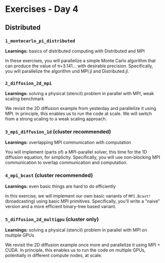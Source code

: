 # Exercises - Day 4

## Distributed

### `1_montecarlo_pi_distributed`

**Learnings:** basics of distributed computing with Distributed and MPI

In these exercises, you will parallelize a simple Monte Carlo algorithm that can produce the value of π=3.141... with desirable precision. Specifically, you will parallelize the algorithm und MPI.jl and Distributed.jl.

### `2_diffusion_2d_mpi`

**Learnings:** solving a physical (stencil) problem in parallel with MPI, weak scaling benchmark

We revisit the 2D diffusion example from yesterday and parallelize it using MPI. In principle, this enables us to run the code at scale. We will switch from a strong scaling to a weak scaling approach.

### `3_mpi_diffusion_1d` (cluster recommended)

**Learnings:** overlapping MPI communication with computation

You will implement (parts of) a MPI-parallel solver, this time for the 1D diffusion equation, for simplicity. Specifically, you will use non-blocking MPI communication to overlap communication and computation.

### `4_mpi_bcast` (cluster recommended)

**Learnings:** even basic things are hard to do efficiently

In this exercise, we will implement our own basic variants of `MPI.Bcast!` (broadcasting) using basic MPI primitives. Specifically, you'll write a "naive" version and a more efficient binary-tree based variant.

### `5_diffusion_2d_multigpu` (cluster only)

**Learnings:** solving a physical (stencil) problem in parallel with MPI on multiple GPUs

We revisit the 2D diffusion example once more and parallelize it using MPI + CUDA. In principle, this enables us to run the code on multiple GPUs, potentially in different compute nodes, at scale.
